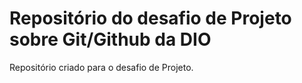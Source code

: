 # Repositório do desafio de Projeto sobre Git/Github da DIO
Repositório criado para o desafio de Projeto.
